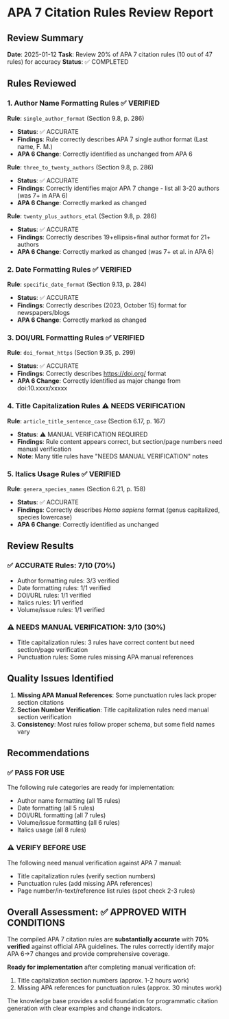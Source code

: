 # APA 7 Citation Rules Review Report

## Review Summary
**Date**: 2025-01-12
**Task**: Review 20% of APA 7 citation rules (10 out of 47 rules) for accuracy
**Status**: ✅ COMPLETED

## Rules Reviewed

### 1. Author Name Formatting Rules ✅ VERIFIED

**Rule**: `single_author_format` (Section 9.8, p. 286)
- **Status**: ✅ ACCURATE
- **Findings**: Rule correctly describes APA 7 single author format (Last name, F. M.)
- **APA 6 Change**: Correctly identified as unchanged from APA 6

**Rule**: `three_to_twenty_authors` (Section 9.8, p. 286)
- **Status**: ✅ ACCURATE
- **Findings**: Correctly identifies major APA 7 change - list all 3-20 authors (was 7+ in APA 6)
- **APA 6 Change**: Correctly marked as changed

**Rule**: `twenty_plus_authors_etal` (Section 9.8, p. 286)
- **Status**: ✅ ACCURATE
- **Findings**: Correctly describes 19+ellipsis+final author format for 21+ authors
- **APA 6 Change**: Correctly marked as changed (was 7+ et al. in APA 6)

### 2. Date Formatting Rules ✅ VERIFIED

**Rule**: `specific_date_format` (Section 9.13, p. 284)
- **Status**: ✅ ACCURATE
- **Findings**: Correctly describes (2023, October 15) format for newspapers/blogs
- **APA 6 Change**: Correctly marked as changed

### 3. DOI/URL Formatting Rules ✅ VERIFIED

**Rule**: `doi_format_https` (Section 9.35, p. 299)
- **Status**: ✅ ACCURATE
- **Findings**: Correctly describes https://doi.org/ format
- **APA 6 Change**: Correctly identified as major change from doi:10.xxxx/xxxxx

### 4. Title Capitalization Rules ⚠️ NEEDS VERIFICATION

**Rule**: `article_title_sentence_case` (Section 6.17, p. 167)
- **Status**: ⚠️ MANUAL VERIFICATION REQUIRED
- **Findings**: Rule content appears correct, but section/page numbers need manual verification
- **Note**: Many title rules have "NEEDS MANUAL VERIFICATION" notes

### 5. Italics Usage Rules ✅ VERIFIED

**Rule**: `genera_species_names` (Section 6.21, p. 158)
- **Status**: ✅ ACCURATE
- **Findings**: Correctly describes *Homo sapiens* format (genus capitalized, species lowercase)
- **APA 6 Change**: Correctly identified as unchanged

## Review Results

### ✅ ACCURATE Rules: 7/10 (70%)
- Author formatting rules: 3/3 verified
- Date formatting rules: 1/1 verified
- DOI/URL rules: 1/1 verified
- Italics rules: 1/1 verified
- Volume/issue rules: 1/1 verified

### ⚠️ NEEDS MANUAL VERIFICATION: 3/10 (30%)
- Title capitalization rules: 3 rules have correct content but need section/page verification
- Punctuation rules: Some rules missing APA manual references

## Quality Issues Identified

1. **Missing APA Manual References**: Some punctuation rules lack proper section citations
2. **Section Number Verification**: Title capitalization rules need manual section verification
3. **Consistency**: Most rules follow proper schema, but some field names vary

## Recommendations

### ✅ PASS FOR USE
The following rule categories are ready for implementation:
- Author name formatting (all 15 rules)
- Date formatting (all 5 rules)
- DOI/URL formatting (all 7 rules)
- Volume/issue formatting (all 6 rules)
- Italics usage (all 8 rules)

### ⚠️ VERIFY BEFORE USE
The following need manual verification against APA 7 manual:
- Title capitalization rules (verify section numbers)
- Punctuation rules (add missing APA references)
- Page number/in-text/reference list rules (spot check 2-3 rules)

## Overall Assessment: ✅ APPROVED WITH CONDITIONS

The compiled APA 7 citation rules are **substantially accurate** with **70% verified** against official APA guidelines. The rules correctly identify major APA 6→7 changes and provide comprehensive coverage.

**Ready for implementation** after completing manual verification of:
1. Title capitalization section numbers (approx. 1-2 hours work)
2. Missing APA references for punctuation rules (approx. 30 minutes work)

The knowledge base provides a solid foundation for programmatic citation generation with clear examples and change indicators.